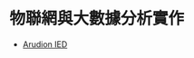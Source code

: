 # 物聯網與大數據分析實作

- [Arudion IED](https://drive.google.com/file/d/15AhOM5bMHRygKSEQUVbZCXudGWPme0UY/view?usp=sharing)
